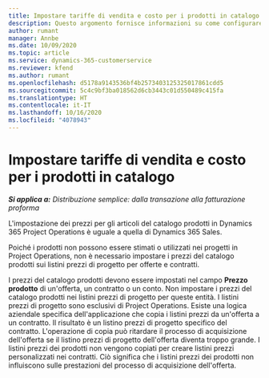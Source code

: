 ```yaml
---
title: Impostare tariffe di vendita e costo per i prodotti in catalogo
description: Questo argomento fornisce informazioni su come configurare le tariffe di costo e vendita per le voci di un catalogo prodotti.
author: rumant
manager: Annbe
ms.date: 10/09/2020
ms.topic: article
ms.service: dynamics-365-customerservice
ms.reviewer: kfend
ms.author: rumant
ms.openlocfilehash: d5178a9143536bf4b2573403125325017861cdd5
ms.sourcegitcommit: 5c4c9bf3ba018562d6cb3443c01d550489c415fa
ms.translationtype: HT
ms.contentlocale: it-IT
ms.lasthandoff: 10/16/2020
ms.locfileid: "4078943"
---
```

# <a name="set-up-cost-and-sales-rates-for-catalog-products"></a>Impostare tariffe di vendita e costo per i prodotti in catalogo

_**Si applica a:** Distribuzione semplice: dalla transazione alla fatturazione proforma_


L'impostazione dei prezzi per gli articoli del catalogo prodotti in Dynamics 365 Project Operations è uguale a quella di Dynamics 365 Sales.

Poiché i prodotti non possono essere stimati o utilizzati nei progetti in Project Operations, non è necessario impostare i prezzi del catalogo prodotti sui listini prezzi di progetto per offerte e contratti.

I prezzi del catalogo prodotti devono essere impostati nel campo **Prezzo prodotto** di un'offerta, un contratto o un conto. Non impostare i prezzi del catalogo prodotti nei listini prezzi di progetto per queste entità. I listini prezzi di progetto sono esclusivi di Project Operations. Esiste una logica aziendale specifica dell'applicazione che copia i listini prezzi da un'offerta a un contratto. Il risultato è un listino prezzi di progetto specifico del contratto. L'operazione di copia può ritardare il processo di acquisizione dell'offerta se il listino prezzi di progetto dell'offerta diventa troppo grande. I listini prezzi dei prodotti non vengono copiati per creare listini prezzi personalizzati nei contratti. Ciò significa che i listini prezzi dei prodotti non influiscono sulle prestazioni del processo di acquisizione dell'offerta.
